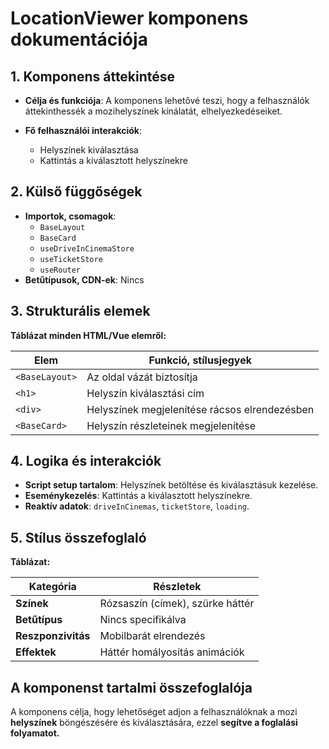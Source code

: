 # **LocationViewer komponens dokumentációja**

## **1. Komponens áttekintése**
- **Célja és funkciója**: A komponens lehetővé teszi, hogy a felhasználók áttekinthessék a mozihelyszínek kínálatát, elhelyezkedéseiket.

- **Fő felhasználói interakciók**:
  - Helyszínek kiválasztása
  - Kattintás a kiválasztott helyszínekre

## **2. Külső függőségek**
- **Importok, csomagok**:
  - `BaseLayout`
  - `BaseCard`
  - `useDriveInCinemaStore`
  - `useTicketStore`
  - `useRouter`
- **Betűtípusok, CDN-ek**: Nincs

## **3. Strukturális elemek**
**Táblázat minden HTML/Vue elemről:**

| **Elem**       | **Funkció, stílusjegyek**                     |
| -------------- | --------------------------------------------- |
| `<BaseLayout>` | Az oldal vázát biztosítja                     |
| `<h1>`         | Helyszín kiválasztási cím                     |
| `<div>`        | Helyszínek megjelenítése rácsos elrendezésben |
| `<BaseCard>`   | Helyszín részleteinek megjelenítése           |

## **4. Logika és interakciók**
- **Script setup tartalom**: Helyszínek betöltése és kiválasztásuk kezelése.
- **Eseménykezelés**: Kattintás a kiválasztott helyszínekre.
- **Reaktív adatok**: `driveInCinemas`, `ticketStore`, `loading`.

## **5. Stílus összefoglaló**
**Táblázat:**

| **Kategória**      | **Részletek**                    |
| ------------------ | -------------------------------- |
| **Színek**         | Rózsaszín (címek), szürke háttér |
| **Betűtípus**      | Nincs specifikálva               |
| **Reszponzivitás** | Mobilbarát elrendezés            |
| **Effektek**       | Háttér homályosítás animációk    |

## **A komponenst tartalmi összefoglalója**
A komponens célja, hogy lehetőséget adjon a felhasználóknak a mozi **helyszínek** böngészésére és kiválasztására, ezzel **segítve a foglalási folyamatot.**